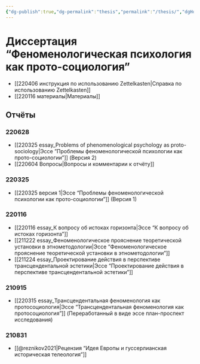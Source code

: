 ```yaml
---
{"dg-publish":true,"dg-permalink":"thesis","permalink":"/thesis/","dgHomeLink":false,"dgPassFrontmatter":false}
---
```


# Диссертация “Феноменологическая психология как прото-социология”
- [[220406 инструкция по использованию Zettelkasten|Справка по использованию Zettelkasten]]
- [[220116 материалы|Материалы]]



## Отчёты
### 220628
- [[220325 essay_Problems of phenomenological psychology as proto-sociology|Эссе ”Проблемы феноменологической психологии как прото-социологии”]] (Версия 2)
- [[220604 Вопросы|Вопросы и комментарии к отчёту]]



### 220325
- [[220325 версия 1|Эссе “Проблемы феноменологической психологии как прото-социологии”]] (Версия 1)

### 220116
- [[220116 essay_К вопросу об истоках горизонта|Эссе “К вопросу об истоках горизонта”]]
- [[211222 essay_Феноменологическое прояснение теоретической установки в этнометодологии|Эссе “Феноменологическое прояснение теоретической установки в этнометодологии”]]
- [[211224 essay_Проектирование действия в перспективе трансцендентальной эстетики|Эссе “Проектирование действия в перспективе трансцендентальной эстетики”]]

### 210915
- [[220315 essay_Трансцендентальная феноменология как протосоциология|Эссе “Трансцендентальная феноменология как протосоциология”]] (Переработанный в виде эссе план-проспект исследования)

### 210831
- [[@reznikov2021|Рецензия “Идея Европы и гуссерлианская историческая телеология”]]
